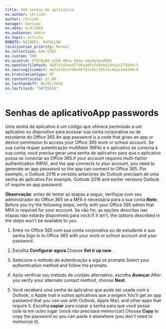 ```yaml
---
title: 500 senhas de aplicativo
ms.author: chrisda
author: chrisda
manager: dansimp
ms.date: 4/9/2018
ms.audience: Admin
ms.topic: article
ROBOTS: NOINDEX, NOFOLLOW
localization_priority: Normal
ms.collection: Adm_O365
ms.custom: 500
ms.assetid: 4f670a84-a2b8-48ce-b0aa-a9ada3bad066
ms.openlocfilehash: 4d87e1d5ee477d6aa0fe7d0cb41daa2c2750d4c3
ms.sourcegitcommit: 4b7e478ce700c0b781efec3857ac4dce5bdf00c6
ms.translationtype: MT
ms.contentlocale: pt-BR
ms.lasthandoff: 06/07/2019
ms.locfileid: "34755515"
---
```

# <a name="app-passwords"></a><span data-ttu-id="231fd-102">Senhas de aplicativo</span><span class="sxs-lookup"><span data-stu-id="231fd-102">App passwords</span></span>

<span data-ttu-id="231fd-103">Uma senha de aplicativo é um código que oferece permissão a um aplicativo ou dispositivo para acessar sua conta corporativa ou de estudante do Office 365.</span><span class="sxs-lookup"><span data-stu-id="231fd-103">An app password is a code that gives an app or device permission to access your Office 365 work or school account.</span></span> <span data-ttu-id="231fd-104">Se sua conta requer autenticação multifator (MFA) e o aplicativo se conecta à sua conta, você precisa gerar uma senha de aplicativo para que o aplicativo possa se conectar ao Office 365.</span><span class="sxs-lookup"><span data-stu-id="231fd-104">If your account requires multi-factor authentication (MFA), and the app connects to your account, you need to generate an app password so the app can connect to Office 365.</span></span> <span data-ttu-id="231fd-105">Por exemplo, o Outlook 2016 e versões anteriores do Outlook precisam de uma senha de aplicativo.</span><span class="sxs-lookup"><span data-stu-id="231fd-105">For example, Outlook 2016 and earlier versions Outlook of require an app password.</span></span>

 <span data-ttu-id="231fd-106">**Observação**: antes de tentar as etapas a seguir, verifique com seu administrador do Office 365 se a MFA é necessária para a sua conta.</span><span class="sxs-lookup"><span data-stu-id="231fd-106">**Note**: Before you try the following steps, verify with your Office 365 admin that MFA is required for your account.</span></span> <span data-ttu-id="231fd-107">Se não for, as opções descritas nas etapas não estarão disponíveis para você.</span><span class="sxs-lookup"><span data-stu-id="231fd-107">If it isn't, the options described in the steps won't be available to you.</span></span>

1. <span data-ttu-id="231fd-108">Entre no Office 365 com sua conta corporativa ou de estudante e sua senha.</span><span class="sxs-lookup"><span data-stu-id="231fd-108">Sign in to Office 365 with your work or school account and your password.</span></span>

2. <span data-ttu-id="231fd-109">Escolha **Configurar agora**.</span><span class="sxs-lookup"><span data-stu-id="231fd-109">Choose **Set it up now**.</span></span>

3. <span data-ttu-id="231fd-110">Selecione o método de autenticação e siga os prompts.</span><span class="sxs-lookup"><span data-stu-id="231fd-110">Select your authentication method and follow the prompts.</span></span>

4. <span data-ttu-id="231fd-111">Após verificar seu método de contato alternativo, escolha **Avançar**.</span><span class="sxs-lookup"><span data-stu-id="231fd-111">After you verify your alternate contact method, choose **Next**.</span></span>

5. <span data-ttu-id="231fd-112">Você receberá uma senha de aplicativo que pode ser usada com o Outlook, o Apple mail e outros aplicativos que a exigem.</span><span class="sxs-lookup"><span data-stu-id="231fd-112">You'll get an app password that you can use with Outlook, Apple Mail, and other apps that require it.</span></span> <span data-ttu-id="231fd-113">Escolha **copiar** para copiar a senha para que você possa colá-la em outro lugar (você não precisará memorizar).</span><span class="sxs-lookup"><span data-stu-id="231fd-113">Choose **Copy** to copy the password so you can paste it elsewhere (you don't need to memorize it).</span></span>
